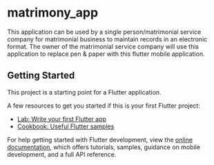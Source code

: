 # matrimony_app

This application can be used by a single person/matrimonial service company for matrimonial business to maintain records in an electronic format. The owner of the matrimonial service company will use this application to replace pen & paper with this flutter mobile application.

## Getting Started

This project is a starting point for a Flutter application.

A few resources to get you started if this is your first Flutter project:

- [Lab: Write your first Flutter app](https://docs.flutter.dev/get-started/codelab)
- [Cookbook: Useful Flutter samples](https://docs.flutter.dev/cookbook)

For help getting started with Flutter development, view the
[online documentation](https://docs.flutter.dev/), which offers tutorials,
samples, guidance on mobile development, and a full API reference.
